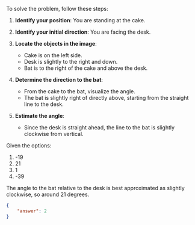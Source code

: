 To solve the problem, follow these steps:

1. **Identify your position**: You are standing at the cake.
2. **Identify your initial direction**: You are facing the desk.
3. **Locate the objects in the image**:
   - Cake is on the left side.
   - Desk is slightly to the right and down.
   - Bat is to the right of the cake and above the desk.

4. **Determine the direction to the bat**: 
   - From the cake to the bat, visualize the angle.
   - The bat is slightly right of directly above, starting from the straight line to the desk.
   
5. **Estimate the angle**:
   - Since the desk is straight ahead, the line to the bat is slightly clockwise from vertical.

Given the options:
1) -19
2) 21
3) 1
4) -39

The angle to the bat relative to the desk is best approximated as slightly clockwise, so around 21 degrees.

```json
{
    "answer": 2
}
```